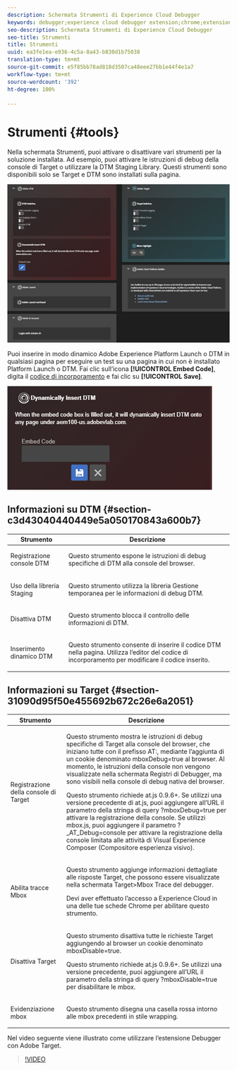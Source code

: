 ```yaml
---
description: Schermata Strumenti di Experience Cloud Debugger
keywords: debugger;experience cloud debugger extension;chrome;extension;tools;dtm;target
seo-description: Schermata Strumenti di Experience Cloud Debugger
seo-title: Strumenti
title: Strumenti
uuid: ea3fe1ea-e936-4c5a-8a43-b830d1b75038
translation-type: tm+mt
source-git-commit: e5f85bb78ad818d3507ca48eee27bb1e44f4e1a7
workflow-type: tm+mt
source-wordcount: '392'
ht-degree: 100%

---
```



# Strumenti {#tools}

Nella schermata Strumenti, puoi attivare o disattivare vari strumenti per la soluzione installata. Ad esempio, puoi attivare le istruzioni di debug della console di Target o utilizzare la DTM Staging Library. Questi strumenti sono disponibili solo se Target e DTM sono installati sulla pagina.

![](assets/tools.jpg)

Puoi inserire in modo dinamico Adobe Experience Platform Launch o DTM in qualsiasi pagina per eseguire un test su una pagina in cui non è installato Platform Launch o DTM. Fai clic sull’icona **[!UICONTROL Embed Code]**, digita il [codice di incorporamento](https://docs.adobe.com/content/help/it-IT/dtm/using/client-side/deployment.html) e fai clic su **[!UICONTROL Save]**.

![](assets/tools-embedcode.jpg)

## Informazioni su DTM {#section-c3d43040440449e5a050170843a600b7}

<table id="table_04625C3319134E169A35DB74C1D1FB31"> 
 <thead> 
  <tr> 
   <th colname="col1" class="entry"> Strumento </th> 
   <th colname="col2" class="entry"> Descrizione </th> 
  </tr>
 </thead>
 <tbody> 
  <tr> 
   <td colname="col1"> <p> Registrazione console DTM </p> </td> 
   <td colname="col2"> <p>Questo strumento espone le istruzioni di debug specifiche di DTM alla console del browser. </p> </td> 
  </tr> 
  <tr> 
   <td colname="col1"> <p>Uso della libreria Staging </p> </td> 
   <td colname="col2"> <p>Questo strumento utilizza la libreria Gestione temporanea per le informazioni di debug DTM. </p> </td> 
  </tr> 
  <tr> 
   <td colname="col1"> <p>Disattiva DTM </p> </td> 
   <td colname="col2"> <p>Questo strumento blocca il controllo delle informazioni di DTM. </p> </td> 
  </tr> 
  <tr> 
   <td colname="col1"> <p> Inserimento dinamico DTM </p> </td> 
   <td colname="col2"> <p> Questo strumento consente di inserire il codice DTM nella pagina. Utilizza l’editor del codice di incorporamento per modificare il codice inserito. </p> </td> 
  </tr> 
 </tbody> 
</table>

## Informazioni su Target {#section-31090d95f50e455692b672c26e6a2051}

<table id="table_A71D269B49F4417599EBACA44D5CCF4F"> 
 <thead> 
  <tr> 
   <th colname="col1" class="entry"> Strumento </th> 
   <th colname="col2" class="entry"> Descrizione </th> 
  </tr>
 </thead>
 <tbody> 
  <tr> 
   <td colname="col1"> <p>Registrazione della console di Target </p> </td> 
   <td colname="col2"> <p>Questo strumento mostra le istruzioni di debug specifiche di Target alla console del browser, che iniziano tutte con il prefisso <span class="codeph"> AT:</span>, mediante l’aggiunta di un cookie denominato <span class="codeph"> mboxDebug=true</span> al browser. Al momento, le istruzioni della console non vengono visualizzate nella schermata Registri di Debugger, ma sono visibili nella console di debug nativa del browser. </p> <p> Questo strumento richiede at.js 0.9.6+. Se utilizzi una versione precedente di at.js, puoi aggiungere all’URL il parametro della stringa di query <span class="codeph"> ?mboxDebug=true</span> per attivare la registrazione della console. Se utilizzi mbox.js, puoi aggiungere il parametro <span class="codeph"> ?_AT_Debug=console</span> per attivare la registrazione della console limitata alle attività di Visual Experience Composer (Compositore esperienza visivo). </p> </td> 
  </tr> 
  <tr> 
   <td colname="col1"> <p> Abilita tracce Mbox </p> </td> 
   <td colname="col2"> <p>Questo strumento aggiunge informazioni dettagliate alle risposte Target, che possono essere visualizzate nella schermata <span class="uicontrol"> Target&gt;Mbox Trace</span> del debugger. </p> <p> Devi aver effettuato l’accesso a Experience Cloud in una delle tue schede Chrome per abilitare questo strumento. </p> </td> 
  </tr> 
  <tr> 
   <td colname="col1"> <p>Disattiva Target </p> </td> 
   <td colname="col2"> <p>Questo strumento disattiva tutte le richieste Target aggiungendo al browser un cookie denominato <span class="codeph"> mboxDisable=true</span>. </p> <p> Questo strumento richiede at.js 0.9.6+. Se utilizzi una versione precedente, puoi aggiungere all’URL il parametro della stringa di query <span class="codeph">?mboxDisable=true </span>per disabilitare le mbox. </p> </td> 
  </tr> 
  <tr> 
   <td colname="col1"> <p> Evidenziazione mbox </p> </td> 
   <td colname="col2"> <p> Questo strumento disegna una casella rossa intorno alle mbox precedenti in stile wrapping. </p> </td> 
  </tr> 
 </tbody> 
</table>

Nel video seguente viene illustrato come utilizzare l’estensione Debugger con Adobe Target.

>[!VIDEO](https://video.tv.adobe.com/v/23115t2/)

